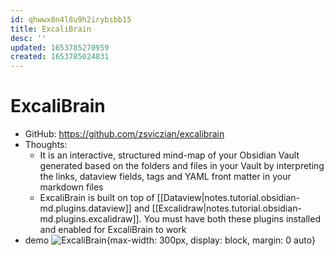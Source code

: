 ```yaml
---
id: qhwwx8n4l8u9h2irybsbb15
title: ExcaliBrain
desc: ''
updated: 1653785270959
created: 1653785024831
---
```

# ExcaliBrain

- GitHub: https://github.com/zsviczian/excalibrain
- Thoughts:
    - It is an interactive, structured mind-map of your Obsidian Vault generated based on the folders and files in your Vault by interpreting the links, dataview fields, tags and YAML front matter in your markdown files
    - ExcaliBrain is built on top of [[Dataview|notes.tutorial.obsidian-md.plugins.dataview]] and [[Excalidraw|notes.tutorial.obsidian-md.plugins.excalidraw]]. You must have both these plugins installed and enabled for ExcaliBrain to work
- demo ![ExcaliBrain](https://user-images.githubusercontent.com/14358394/169708284-9b81233c-a672-4346-ab01-2ea6241c8a6f.png){max-width: 300px, display: block, margin: 0 auto}